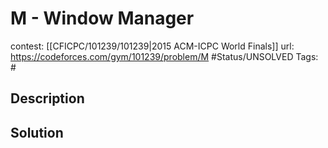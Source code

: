# M - Window Manager

contest: [[CFICPC/101239/101239|2015 ACM-ICPC World Finals]]
url: https://codeforces.com/gym/101239/problem/M
#Status/UNSOLVED
Tags: #

## Description

## Solution

